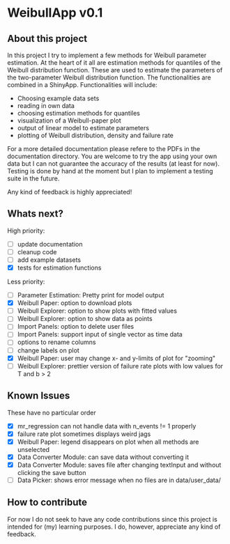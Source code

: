 # WeibullApp v0.1

## About this project
In this project I try to implement a few methods for Weibull parameter
estimation. At the heart of it all are estimation methods for quantiles of
the Weibull distribution function. These are used to estimate the parameters
of the two-parameter Weibull distribution function. The functionalities are
combined in a ShinyApp. Functionalities will include:
  - Choosing example data sets
  - reading in own data
  - choosing estimation methods for quantiles
  - visualization of a Weibull-paper plot
  - output of linear model to estimate parameters
  - plotting of Weibull distribution, density and failure rate

For a more detailed documentation please refere to the PDFs in the documentation
directory.
You are welcome to try the app using your own data but I can not guarantee the
accuracy of the results (at least for now). Testing is done by hand at the
moment but I plan to implement a testing suite in the future.

Any kind of feedback is highly appreciated!

## Whats next?
High priority:
  - [ ] update documentation
  - [ ] cleanup code
  - [ ] add example datasets
  - [x] tests for estimation functions

Less priority:
  - [ ] Parameter Estimation: Pretty print for model output
  - [x] Weibull Paper: option to download plots
  - [ ] Weibull Explorer: option to show plots with fitted values
  - [ ] Weibull Explorer: option to show data as points
  - [ ] Import Panels: option to delete user files
  - [ ] Import Panels: support input of single vector as time data
  - [ ] options to rename columns
  - [ ] change labels on plot
  - [x] Weibull Paper: user may change x- and y-limits of plot for "zooming"
  - [ ] Weibull Explorer: prettier version of failure rate plots with low values for T and b > 2

## Known Issues
These have no particular order
 - [x] mr_regression can not handle data with n_events != 1 properly
 - [x] failure rate plot sometimes displays weird jags
 - [x] Weibull Paper: legend disappears on plot when all methods are unselected
 - [x] Data Converter Module: can save data without converting it
 - [x] Data Converter Module: saves file after changing textInput and without clicking the save button
 - [ ] Data Picker: shows error message when no files are in data/user_data/

## How to contribute
For now I do not seek to have any code contributions since this project is
intended for (my) learning purposes. I do, however, appreciate any kind of
feedback.
